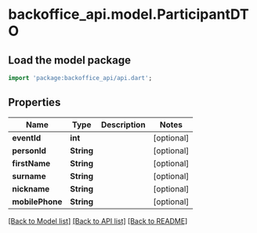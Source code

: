 # backoffice_api.model.ParticipantDTO

## Load the model package
```dart
import 'package:backoffice_api/api.dart';
```

## Properties
Name | Type | Description | Notes
------------ | ------------- | ------------- | -------------
**eventId** | **int** |  | [optional] 
**personId** | **String** |  | [optional] 
**firstName** | **String** |  | [optional] 
**surname** | **String** |  | [optional] 
**nickname** | **String** |  | [optional] 
**mobilePhone** | **String** |  | [optional] 

[[Back to Model list]](../README.md#documentation-for-models) [[Back to API list]](../README.md#documentation-for-api-endpoints) [[Back to README]](../README.md)


